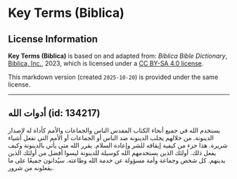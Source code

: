 # Key Terms (Biblica)

## License Information

**Key Terms (Biblica)** is based on and adapted from: _Biblica Bible Dictionary_, [Biblica, Inc.](https://www.biblica.com/), 2023, which is licensed under a [CC BY-SA 4.0 license](https://creativecommons.org/licenses/by-sa/4.0/legalcode.en).

This markdown version (created `2025-10-20`) is provided under the same license.



--------------------------------

## أدوات الله (id: 134217)

يستخدم الله في جميع أنحاء الكتاب المقدس الناس والجماعات والأمم كأداة له لإصدار الدينونة. من خلالهم يجلب الدينونة ضد الناس أو الجماعات أو الأمم التي تفعل أشياء شريرة. هذا جزء من كيفية إيقافه للشر وإعادة السلام. يقرر الله متى يأتي بالدينونة وكيف يفعل ذلك. أولئك الذين يستخدمهم الله كوسيلة للدينونة ليسوا أفضل من أولئك الذين يدينهم. كل شخص وجماعة وأمة مسؤولة عن خدمة الله وطاعته. سيُدانون جميعًا على ما يفعلونه من شرور.



